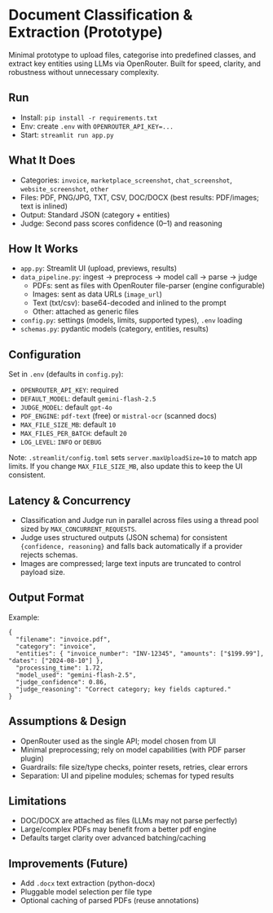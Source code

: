 # Document Classification & Extraction (Prototype)

Minimal prototype to upload files, categorise into predefined classes, and extract key entities using LLMs via OpenRouter. Built for speed, clarity, and robustness without unnecessary complexity.

## Run

- Install: `pip install -r requirements.txt`
- Env: create `.env` with `OPENROUTER_API_KEY=...`
- Start: `streamlit run app.py`

## What It Does

- Categories: `invoice`, `marketplace_screenshot`, `chat_screenshot`, `website_screenshot`, `other`
- Files: PDF, PNG/JPG, TXT, CSV, DOC/DOCX (best results: PDF/images; text is inlined)
- Output: Standard JSON (category + entities)
- Judge: Second pass scores confidence (0–1) and reasoning

## How It Works

- `app.py`: Streamlit UI (upload, previews, results)
- `data_pipeline.py`: ingest → preprocess → model call → parse → judge
  - PDFs: sent as files with OpenRouter file-parser (engine configurable)
  - Images: sent as data URLs (`image_url`)
  - Text (txt/csv): base64-decoded and inlined to the prompt
  - Other: attached as generic files
- `config.py`: settings (models, limits, supported types), `.env` loading
- `schemas.py`: pydantic models (category, entities, results)

## Configuration

Set in `.env` (defaults in `config.py`):
- `OPENROUTER_API_KEY`: required
- `DEFAULT_MODEL`: default `gemini-flash-2.5`
- `JUDGE_MODEL`: default `gpt-4o`
- `PDF_ENGINE`: `pdf-text` (free) or `mistral-ocr` (scanned docs)
- `MAX_FILE_SIZE_MB`: default `10`
- `MAX_FILES_PER_BATCH`: default `20`
- `LOG_LEVEL`: `INFO` or `DEBUG`

Note: `.streamlit/config.toml` sets `server.maxUploadSize=10` to match app limits. If you change `MAX_FILE_SIZE_MB`, also update this to keep the UI consistent.

## Latency & Concurrency

- Classification and Judge run in parallel across files using a thread pool sized by `MAX_CONCURRENT_REQUESTS`.
- Judge uses structured outputs (JSON schema) for consistent `{confidence, reasoning}` and falls back automatically if a provider rejects schemas.
- Images are compressed; large text inputs are truncated to control payload size.

## Output Format

Example:
```
{
  "filename": "invoice.pdf",
  "category": "invoice",
  "entities": { "invoice_number": "INV-12345", "amounts": ["$199.99"], "dates": ["2024-08-10"] },
  "processing_time": 1.72,
  "model_used": "gemini-flash-2.5",
  "judge_confidence": 0.86,
  "judge_reasoning": "Correct category; key fields captured."
}
```

## Assumptions & Design

- OpenRouter used as the single API; model chosen from UI
- Minimal preprocessing; rely on model capabilities (with PDF parser plugin)
- Guardrails: file size/type checks, pointer resets, retries, clear errors
- Separation: UI and pipeline modules; schemas for typed results

## Limitations

- DOC/DOCX are attached as files (LLMs may not parse perfectly)
- Large/complex PDFs may benefit from  a better pdf engine
- Defaults target clarity over advanced batching/caching

## Improvements (Future)

- Add `.docx` text extraction (python-docx)
- Pluggable model selection per file type
- Optional caching of parsed PDFs (reuse annotations)
